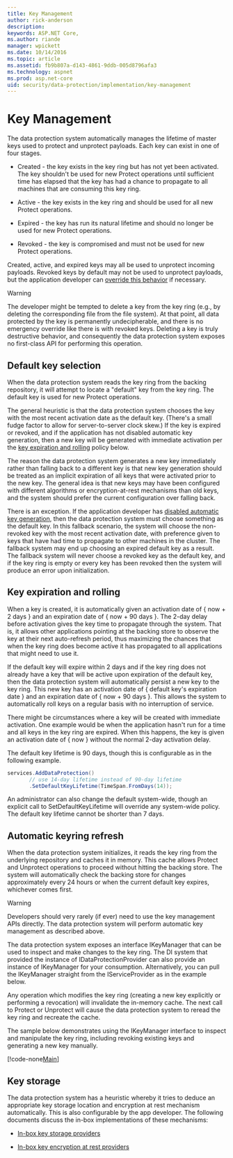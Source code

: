 ```yaml
---
title: Key Management
author: rick-anderson
description: 
keywords: ASP.NET Core,
ms.author: riande
manager: wpickett
ms.date: 10/14/2016
ms.topic: article
ms.assetid: fb9b807a-d143-4861-9ddb-005d8796afa3
ms.technology: aspnet
ms.prod: asp.net-core
uid: security/data-protection/implementation/key-management
---
```

# Key Management

<a name=data-protection-implementation-key-management></a>

The data protection system automatically manages the lifetime of master keys used to protect and unprotect payloads. Each key can exist in one of four stages.

* Created - the key exists in the key ring but has not yet been activated. The key shouldn't be used for new Protect operations until sufficient time has elapsed that the key has had a chance to propagate to all machines that are consuming this key ring.

* Active - the key exists in the key ring and should be used for all new Protect operations.

* Expired - the key has run its natural lifetime and should no longer be used for new Protect operations.

* Revoked - the key is compromised and must not be used for new Protect operations.

Created, active, and expired keys may all be used to unprotect incoming payloads. Revoked keys by default may not be used to unprotect payloads, but the application developer can [override this behavior](../consumer-apis/dangerous-unprotect.md#data-protection-consumer-apis-dangerous-unprotect) if necessary.

>[!WARNING]
> The developer might be tempted to delete a key from the key ring (e.g., by deleting the corresponding file from the file system). At that point, all data protected by the key is permanently undecipherable, and there is no emergency override like there is with revoked keys. Deleting a key is truly destructive behavior, and consequently the data protection system exposes no first-class API for performing this operation.

## Default key selection

When the data protection system reads the key ring from the backing repository, it will attempt to locate a "default" key from the key ring. The default key is used for new Protect operations.

The general heuristic is that the data protection system chooses the key with the most recent activation date as the default key. (There's a small fudge factor to allow for server-to-server clock skew.) If the key is expired or revoked, and if the application has not disabled automatic key generation, then a new key will be generated with immediate activation per the [key expiration and rolling](xref:security/data-protection/implementation/key-management#data-protection-implementation-key-management-expiration) policy below.

The reason the data protection system generates a new key immediately rather than falling back to a different key is that new key generation should be treated as an implicit expiration of all keys that were activated prior to the new key. The general idea is that new keys may have been configured with different algorithms or encryption-at-rest mechanisms than old keys, and the system should prefer the current configuration over falling back.

There is an exception. If the application developer has [disabled automatic key generation](../configuration/overview.md#data-protection-configuring-disable-automatic-key-generation), then the data protection system must choose something as the default key. In this fallback scenario, the system will choose the non-revoked key with the most recent activation date, with preference given to keys that have had time to propagate to other machines in the cluster. The fallback system may end up choosing an expired default key as a result. The fallback system will never choose a revoked key as the default key, and if the key ring is empty or every key has been revoked then the system will produce an error upon initialization.

<a name=data-protection-implementation-key-management-expiration></a>

## Key expiration and rolling

When a key is created, it is automatically given an activation date of { now + 2 days } and an expiration date of { now + 90 days }. The 2-day delay before activation gives the key time to propagate through the system. That is, it allows other applications pointing at the backing store to observe the key at their next auto-refresh period, thus maximizing the chances that when the key ring does become active it has propagated to all applications that might need to use it.

If the default key will expire within 2 days and if the key ring does not already have a key that will be active upon expiration of the default key, then the data protection system will automatically persist a new key to the key ring. This new key has an activation date of { default key's expiration date } and an expiration date of { now + 90 days }. This allows the system to automatically roll keys on a regular basis with no interruption of service.

There might be circumstances where a key will be created with immediate activation. One example would be when the application hasn't run for a time and all keys in the key ring are expired. When this happens, the key is given an activation date of { now } without the normal 2-day activation delay.

The default key lifetime is 90 days, though this is configurable as in the following example.

```csharp
services.AddDataProtection()
       // use 14-day lifetime instead of 90-day lifetime
       .SetDefaultKeyLifetime(TimeSpan.FromDays(14));
   ```

An administrator can also change the default system-wide, though an explicit call to SetDefaultKeyLifetime will override any system-wide policy. The default key lifetime cannot be shorter than 7 days.

## Automatic keyring refresh

When the data protection system initializes, it reads the key ring from the underlying repository and caches it in memory. This cache allows Protect and Unprotect operations to proceed without hitting the backing store. The system will automatically check the backing store for changes approximately every 24 hours or when the current default key expires, whichever comes first.

>[!WARNING]
> Developers should very rarely (if ever) need to use the key management APIs directly. The data protection system will perform automatic key management as described above.

The data protection system exposes an interface IKeyManager that can be used to inspect and make changes to the key ring. The DI system that provided the instance of IDataProtectionProvider can also provide an instance of IKeyManager for your consumption. Alternatively, you can pull the IKeyManager straight from the IServiceProvider as in the example below.

Any operation which modifies the key ring (creating a new key explicitly or performing a revocation) will invalidate the in-memory cache. The next call to Protect or Unprotect will cause the data protection system to reread the key ring and recreate the cache.

The sample below demonstrates using the IKeyManager interface to inspect and manipulate the key ring, including revoking existing keys and generating a new key manually.

[!code-none[Main](key-management/samples/key-management.cs)]

## Key storage

The data protection system has a heuristic whereby it tries to deduce an appropriate key storage location and encryption at rest mechanism automatically. This is also configurable by the app developer. The following documents discuss the in-box implementations of these mechanisms:

* [In-box key storage providers](key-storage-providers.md#data-protection-implementation-key-storage-providers)

* [In-box key encryption at rest providers](key-encryption-at-rest.md#data-protection-implementation-key-encryption-at-rest-providers)
